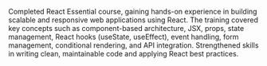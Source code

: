 Completed React Essential course, gaining hands-on experience in building scalable and responsive web applications using React. The training covered key concepts such as component-based architecture, JSX, props, state management, React hooks (useState, useEffect), event handling, form management, conditional rendering, and API integration. Strengthened skills in writing clean, maintainable code and applying React best practices.
